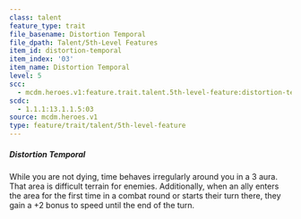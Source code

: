 ```yaml
---
class: talent
feature_type: trait
file_basename: Distortion Temporal
file_dpath: Talent/5th-Level Features
item_id: distortion-temporal
item_index: '03'
item_name: Distortion Temporal
level: 5
scc:
  - mcdm.heroes.v1:feature.trait.talent.5th-level-feature:distortion-temporal
scdc:
  - 1.1.1:13.1.1.5:03
source: mcdm.heroes.v1
type: feature/trait/talent/5th-level-feature
---
```


##### Distortion Temporal

While you are not dying, time behaves irregularly around you in a 3 aura. That area is difficult terrain for enemies. Additionally, when an ally enters the area for the first time in a combat round or starts their turn there, they gain a +2 bonus to speed until the end of the turn.
